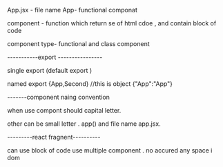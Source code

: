 App.jsx - file name
App- functional componat

component - function which return se of html cdoe , and contain block of code

component type- functional and class component 

-----------export ----------------

single export (default export ) 

named export {App,Second} //this is object {"App":"App"}

-------component naing convention

when use compont </App> should capital letter.

other can be small letter .  app() and file name app.jsx. 

---------react fragnent----------

can use block of code use multiple component . no accured any space i dom 